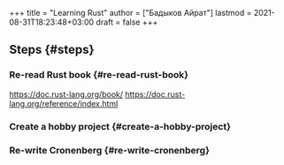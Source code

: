 +++
title = "Learning Rust"
author = ["Бадыков Айрат"]
lastmod = 2021-08-31T18:23:48+03:00
draft = false
+++

## Steps {#steps}


### Re-read Rust book {#re-read-rust-book}

<https://doc.rust-lang.org/book/>
<https://doc.rust-lang.org/reference/index.html>


### Create a hobby project {#create-a-hobby-project}


### Re-write Cronenberg {#re-write-cronenberg}
